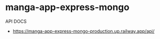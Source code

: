 # manga-app-express-mongo
API DOCS
- https://manga-app-express-mongo-production.up.railway.app/api/
